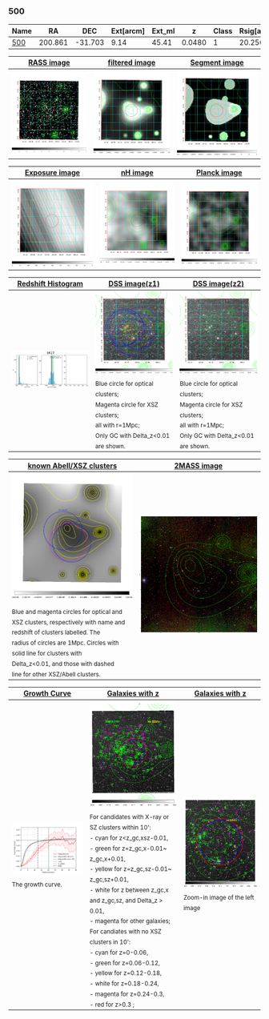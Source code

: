 <div STYLE="page-break-after: always;"></div>

### 500

|Name          |RA          |DEC      | Ext[arcm] | Ext_ml | z    | Class| Rsig[arcmin] | CRsig[c/s] | CR500[c/s] | R500[Mpc] |L500[erg/s]|F500[erg/s/cm^2]| M500[Msun]|Tx[keV]|beta|GC(XSZ,Delta_z<0.01)| GC(OPT,Delta_z<0.01)|GC|alias|
|--------------|------------|------------|---|---|-----------|--------|------|------|----|----|----|----|----|----|----|----|----|----|---|
|[500](script/500.md)     | 200.861       | -31.703       | 9.14    | 45.41   | 0.0480 | 1   | 20.256 |0.252 |0.237 |0.699 |2.234e+43 |4.111e-12 |1.014e+14 |2.193 |0.833 |-, |Wen, N, |-, |t417|

|[RASS image](../image/500/500_img.pdf)|[filtered image](../image/500/500_fil.pdf)|[Segment image](../image/500/500_seg.pdf)|
|-------------------|--------------------|-------------------|
| <img src="../image/500/500_img.png" width="300">  | <img src="../image/500/500_fil.png" width="300">   | <img src="../image/500/500_seg.png" width="300">  |

|[Exposure image](../image/500/500_mex.pdf)| [nH image](../image/500/500_nh.pdf)| [Planck image](../image/500/500_p.pdf)|
|-------------------|--------------------|-------------------|
|<img src="../image/500/500_mex.png" width="300">   | <img src="../image/500/500_nh.png" width="300">    | <img src="../image/500/500_p.png" width="300"> |

|[Redshift Histogram](../image/500/500_zg.pdf) | [DSS image(z1)](../image/500/500_dss_z1.pdf)      |  [DSS image(z2)](../image/500/500_dss_z2.pdf)    |
|-------------------|--------------------|-------------------|
|<img src="../image/500/500_zg.png" width="300"> |<img src="../image/500/500_dss_z1.png" width="300"> <sub><br>Blue circle for optical clusters; <br>Magenta circle for XSZ clusters; <br>all with r=1Mpc; <br>Only GC with Delta_z<0.01 are shown. </sub>| <img src="../image/500/500_dss_z2.png" width="300"><sub><br>Blue circle for optical clusters; <br>Magenta circle for XSZ clusters; <br>all with r=1Mpc; <br>Only GC with Delta_z<0.01 are shown. </sub> |

|[known Abell/XSZ clusters](../image/500/500_m.pdf) | [2MASS image](../image/500/500_2mass.pdf)      |
|-------------------|-------------------|
|<img src=../image/500/500_m.png width="300"> <sub><br>Blue and magenta circles for optical and <br>XSZ clusters, respectively with name and <br>redshift of clusters labelled. The <br>radius of circles are 1Mpc. Circles with <br>solid line for clusters with <br>Delta_z<0.01, and those with dashed <br>line for other XSZ/Abell clusters.        </sub>|<img src="../image/500/500_2mass.png" width="300">  |

|[Growth Curve](../image/500/500_gca_all.png) |[Galaxies with z](../image/500/500_opt_ned.pdf) |[Galaxies with z](../image/500/500_opt_ned_zoom.pdf) |
|-------------------|-------------------|-------------------|
| <img src="../image/500/500_gca_all.png" width="300"> <sub><br>The growth curve.</sub>| <img src=../image/500/500_opt_ned.png width="300"> <br><sub> For candidates with X-ray or SZ clusters within 10': <br> - cyan for z<z_gc,xsz-0.01, <br> - green for z=z_gc,x-0.01~ z_gc,x+0.01, <br> - yellow for z=z_gc,sz-0.01~ z_gc,sz+0.01, <br> - white for z between z_gc,x and z_gc,sz, and Delta_z > 0.01, <br> - magenta for other galaxies; <br>For candiates with no XSZ clusters in 10': <br> - cyan for z=0-0.06, <br> - green for z=0.06-0.12, <br> - yellow for z=0.12-0.18, <br> - white for z=0.18-0.24, <br> - magenta for z=0.24-0.3, <br> - red for z>0.3 ;  </sub>|<img src=../image/500/500_opt_ned_zoom.png width="300">  <br><sub> Zoom-in image of the left image</sub>|




